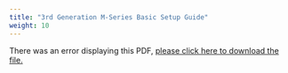 ```yaml
---
title: "3rd Generation M-Series Basic Setup Guide"
weight: 10
---
```


<object data="https://www.truenas.com/docs/files/MSeriesBSG3.31.pdf" type="application/pdf" width="95%" height="1000">
  There was an error displaying this PDF, <a href="https://www.truenas.com/docs/files/MSeriesBSG3.31.pdf">please click here to download the file.</a>
</object>
